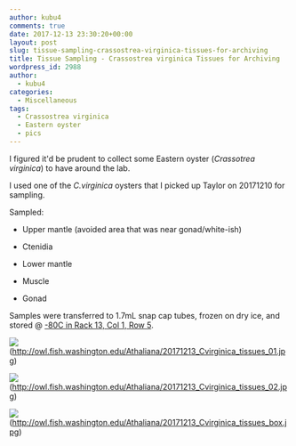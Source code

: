 ```yaml
---
author: kubu4
comments: true
date: 2017-12-13 23:30:20+00:00
layout: post
slug: tissue-sampling-crassostrea-virginica-tissues-for-archiving
title: Tissue Sampling - Crassostrea virginica Tissues for Archiving
wordpress_id: 2988
author:
  - kubu4
categories:
  - Miscellaneous
tags:
  - Crassostrea virginica
  - Eastern oyster
  - pics
---
```


I figured it'd be prudent to collect some Eastern oyster (_Crassotrea virginica_) to have around the lab.

I used one of the _C.virginica_ oysters that I picked up Taylor on 20171210 for sampling.

Sampled:





  * Upper mantle (avoided area that was near gonad/white-ish)


  * Ctenidia


  * Lower mantle


  * Muscle


  * Gonad



Samples were transferred to 1.7mL snap cap tubes, frozen on dry ice, and stored @ [-80C in Rack 13, Col 1, Row 5](https://docs.google.com/spreadsheets/d/1Qsvz3QTURlPF_hX05BQxjom3484WuMfqQ1ILl9LEljU/edit?usp=sharing).

![](https://owl.fish.washington.edu/Athaliana/20171213_Cvirginica_tissues_01.jpg)(http://owl.fish.washington.edu/Athaliana/20171213_Cvirginica_tissues_01.jpg)

![](https://owl.fish.washington.edu/Athaliana/20171213_Cvirginica_tissues_02.jpg)(http://owl.fish.washington.edu/Athaliana/20171213_Cvirginica_tissues_02.jpg)

![](https://owl.fish.washington.edu/Athaliana/20171213_Cvirginica_tissues_box.jpg)(http://owl.fish.washington.edu/Athaliana/20171213_Cvirginica_tissues_box.jpg)
